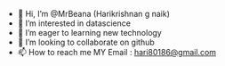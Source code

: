 - 👋 Hi, I’m @MrBeana (Harikrishnan g naik)
- 👀 I’m interested in datascience
- 🌱 I’m eager to learning new technology
- 💞️ I’m looking to collaborate on github
- 📫 How to reach me MY Email : hari80186@gmail.com

<!---
MrBeana/MrBeana is a ✨ special ✨ repository because its `README.md` (this file) appears on your GitHub profile.
You can click the Preview link to take a look at your changes.
--->
